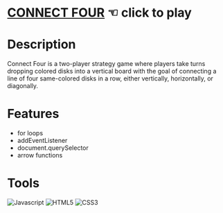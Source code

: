 # [CONNECT FOUR](https://github.com/Guavalines/Connect_Four/settings/pages) ☜ click to play

# Description
Connect Four is a two-player strategy game where players take turns dropping colored disks into a vertical board with the goal of connecting a line of four same-colored disks in a row, either vertically, horizontally, or diagonally. 

# Features
- for loops
- addEventListener
- document.querySelector
- arrow functions


# Tools

![Javascript](https://img.shields.io/badge/JavaScript-323330?style=for-the-badge&logo=javascript&logoColor=F7DF1E)
![HTML5](https://img.shields.io/badge/HTML5-E34F26?style=for-the-badge&logo=html5&logoColor=white)
![CSS3](https://img.shields.io/badge/CSS3-1572B6?style=for-the-badge&logo=css3&logoColor=white)
